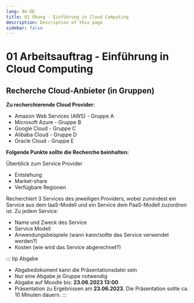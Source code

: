 ```yaml
---
lang: de-DE
title: 01 Übung - Einführung in Cloud Computing
description: Description of this page
sidebar: false
---
```


# 01 Arbeitsauftrag - Einführung in Cloud Computing

## Recherche Cloud-Anbieter (in Gruppen)
**Zu recherchierende Cloud Provider:**
* Amazon Web Services (AWS) - Gruppe A
* Microsoft Azure - Gruppe B
* Google Cloud - Gruppe C
* Alibaba Cloud - Gruppe D
* Oracle Cloud - Gruppe E

**Folgende Punkte sollte die Recherche beinhalten:**

Überblick zum Service Provider
  * Entstehung
  * Market-share
  * Verfügbare Regionen 

Recherchiert 3 Services des jeweiligen Providers, wobei zumindest ein Service aus dem IaaS-Modell und ein Service dem PaaS-Modell zuzordnen ist.
Zu jedem Service:
  * Name und Zweck des Service
  * Service Modell
  * Anwendungsbeispiele (wann kann/sollte das Service verwendet werden?)
  * Kosten (wie wird das Service abgerechnet?)


::: tip Abgabe
- Abgabedokument kann die Präsentationsdatei sein
- Nur eine Abgabe je Gruppe notwendig
- Abgabe auf Moodle bis: **23.06.2023 13:00**
- Präsentation zu Ergebnissen am **23.06.2023**. Die Präsentation sollte ca. 10 Minuten dauern.
:::
